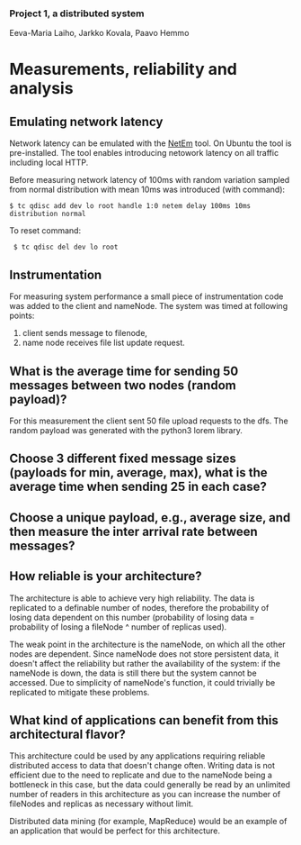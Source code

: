 
### Project 1, a distributed system
Eeva-Maria Laiho, Jarkko Kovala, Paavo Hemmo


# Measurements, reliability and analysis

## Emulating network latency

Network latency can be emulated with the [NetEm](https://wiki.linuxfoundation.org/networking/netem) tool. On Ubuntu the tool is pre-installed. The tool enables introducing netowork latency on all traffic including local HTTP.

Before measuring network latency of 100ms with random variation sampled from normal distribution with mean 10ms was introduced (with command):

``` $ tc qdisc add dev lo root handle 1:0 netem delay 100ms 10ms distribution normal ```

To reset command:

``` $ tc qdisc del dev lo root```

## Instrumentation

For measuring system performance a small piece of instrumentation code was added to the client and nameNode. The system was timed at following points: 
1) client sends message to filenode, 
2) name node receives file list update request. 

## What is the average time for sending 50 messages between two nodes (random payload)?

For this measurement the client sent 50 file upload requests to the dfs. The random payload was generated with the python3 lorem library.    


## Choose 3 different fixed message sizes (payloads for min, average, max), what is the average time when sending 25 in each case?

## Choose a unique payload, e.g., average size, and then measure the inter arrival rate between messages?

## How reliable is your architecture? 

The architecture is able to achieve very high reliability. The data is replicated to a definable number of nodes, therefore the probability of losing data dependent on this number (probability of losing data = probability of losing a fileNode ^ number of replicas used).

The weak point in the architecture is the nameNode, on which all the other nodes are dependent. Since nameNode does not store persistent data, it doesn't affect the reliability but rather the availability of the system: if the nameNode is down, the data is still there but the system cannot be accessed. Due to simplicity of nameNode's function, it could trivially be replicated to mitigate these problems.

## What kind of applications can benefit from this architectural flavor?

This architecture could be used by any applications requiring reliable distributed access to data that doesn't change often. Writing data is not efficient due to the need to replicate and due to the nameNode being a bottleneck in this case, but the data could generally be read by an unlimited number of readers in this architecture as you can increase the number of fileNodes and replicas as necessary without limit. 

Distributed data mining (for example, MapReduce) would be an example of an application that would be perfect for this architecture.
